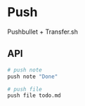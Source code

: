 # Push

Pushbullet + Transfer.sh

## API

```sh
# push note
push note "Done"

# push file
push file todo.md
```
